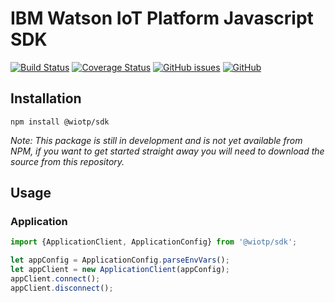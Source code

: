 # IBM Watson IoT Platform Javascript SDK

[![Build Status](https://travis-ci.org/ibm-watson-iot/iot-nodejs.svg?branch=master)](https://travis-ci.org/ibm-watson-iot/iot-nodejs)
[![Coverage Status](https://coveralls.io/repos/github/ibm-watson-iot/iot-nodejs/badge.svg?branch=master)](https://coveralls.io/github/ibm-watson-iot/iot-nodejs?branch=master)
[![GitHub issues](https://img.shields.io/github/issues/ibm-watson-iot/iot-nodejs.svg)](https://github.com/ibm-watson-iot/iot-nodejs/issues)
[![GitHub](https://img.shields.io/github/license/ibm-watson-iot/iot-nodejs.svg)](https://github.com/ibm-watson-iot/iot-nodejs/blob/master/LICENSE)



## Installation

```
npm install @wiotp/sdk
```

_Note: This package is still in development and is not yet available from NPM, if you want to get started straight away you will need to download the source from this repository._


## Usage

### Application

```javascript
import {ApplicationClient, ApplicationConfig} from '@wiotp/sdk';

let appConfig = ApplicationConfig.parseEnvVars();
let appClient = new ApplicationClient(appConfig);
appClient.connect();
appClient.disconnect();
```
